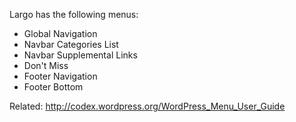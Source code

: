 Largo has the following menus:

- Global Navigation
- Navbar Categories List
- Navbar Supplemental Links
- Don't Miss
- Footer Navigation
- Footer Bottom

Related: http://codex.wordpress.org/WordPress_Menu_User_Guide	
